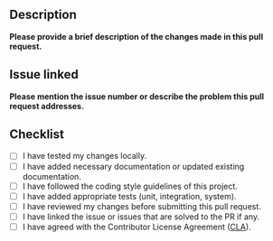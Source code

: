## Description
**Please provide a brief description of the changes made in this pull request.**

## Issue linked
**Please mention the issue number or describe the problem this pull request addresses.**

## Checklist
- [ ] I have tested my changes locally.
- [ ] I have added necessary documentation or updated existing documentation.
- [ ] I have followed the coding style guidelines of this project.
- [ ] I have added appropriate tests (unit, integration, system).
- [ ] I have reviewed my changes before submitting this pull request.
- [ ] I have linked the issue or issues that are solved to the PR if any.
- [ ] I have agreed with the Contributor License Agreement ([CLA](https://developer.ansys.com/form/cla-acceptance)).
